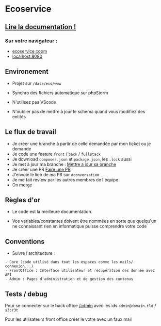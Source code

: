 # Ecoservice

## [Lire la documentation !](docs/0Sommaire.md)

### Sur votre navigateur :

- [ecoservice.coom](http://ecoservice.coom)
- [localhost:8080](http://localhost:8080)

## Environement

- Projet sur `/data/ecs/www`

- Synchro des fichiers automatique sur phpStorm

- N'utilisez pas VScode

- N'oublier pas de mettre à jour le schema quand vous modifiez des entités

## Le flux de travail

- Je créer une branche à partir de celle demandée par mon ticket ou je demande
- Je code une feature `front` / `back` / `fullstack`
- Je download `composer.json` et `package.json`, les `.lock` aussi
- Je met à jour ma branche : [Mettre a jour sa branche](docs/3GitFlow.md#majbranche)
- Je créer une PR [Faire une PR](docs/3GitFlow.md#environments)
- J'envoie le lien de ma PR sur `#conversation`
- Je me fait review par les autres membres de l'équipe
- On merge

## Règles d'or
- Le code est la meilleure documentation.

- Vos variables/constantes doivent être nommées en sorte que quelqu'un ne connaissant rien en informatique puisse comprendre votre code`

## Conventions

- Suivre l'architecture :

```
- Core (code utilisé dans tout les espaces comme les mails/ connexion...)
- FrontOffice : Interface utilisateur et récupération des donnée avec API
- Admin : Pages d'administration et de gestion des contenus
```

## Tests / debug

Pour se connecter sur le back office [/admin](ecoservice.coom/admin) avec les ids
`admin@domain.tld` / `s3cr3t`

Pour les utilisateurs front office créer le votre avec un faux mail

